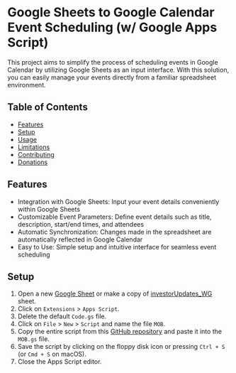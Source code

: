 # Google Sheets to Google Calendar Event Scheduling (w/ Google Apps Script)

This project aims to simplify the process of scheduling events in Google Calendar by utilizing Google Sheets as an input interface. With this solution, you can easily manage your events directly from a familiar spreadsheet environment.

## Table of Contents

- [Features](#features)
- [Setup](#setup)
- [Usage](#usage)
- [Limitations](#limitations)
- [Contributing](#contributing)
- [Donations](#donations)

## Features

- Integration with Google Sheets: Input your event details conveniently within Google Sheets
- Customizable Event Parameters: Define event details such as title, description, start/end times, and attendees
- Automatic Synchronization: Changes made in the spreadsheet are automatically reflected in Google Calendar
- Easy to Use: Simple setup and intuitive interface for seamless event scheduling

## Setup

1. Open a new [Google Sheet](https://sheets.google.com) or make a copy of [investorUpdates_WG](https://docs.google.com/spreadsheets/d/1GJ3o32q4cvaWIahB7Qqvqh1qXuu1NgZffxmR5Dyg0Qw/edit?usp=drive_link) sheet.
2. Click on `Extensions` > `Apps Script`.
3. Delete the default `Code.gs` file.
4. Click on `File` > `New` > `Script` and name the file `MOB`.
5. Copy the entire script from this [GitHub repository](https://github.com/mobinmithun/GoogleSheets_EventScheduling_JS/apps_script.gs) and paste it into the `MOB.gs` file.
6. Save the script by clicking on the floppy disk icon or pressing `Ctrl + S` (or `Cmd + S` on macOS).
7. Close the Apps Script editor.



